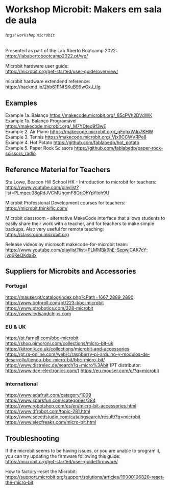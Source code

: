 
# Workshop Microbit: Makers em sala de aula

###### tags: `workshop` `microbit`

Presented as part of the Lab Aberto Bootcamp 2022:  
https://lababertobootcamp2022.pt/wp/  

Microbit hardware user guide:  
https://microbit.org/get-started/user-guide/overview/  

microbit hardware extendend reference:  
https://hackmd.io/2hb61PNfSKuB99wGxJ_tlg  


## Examples

Example 1a. Balanço https://makecode.microbit.org/_85cPVh2DVdWK  
Example 1b. Balanço Programável https://makecode.microbit.org/_M7YDted9f3wE  
Example 2. Air Piano https://makecode.microbit.org/_gFqhxWJp7KHW  
Example 3. Tennis https://makecode.microbit.org/_Vjx9CCWVRPe8  
Example 4. Hot Potato https://github.com/fablabedp/hot_potato  
Example 5. Paper Rock Scissors https://github.com/fablabedp/paper-rock-scissors_radio  


## Reference Material for Teachers

Stu Lowe, Beacon Hill School HK - Introduction to microbit for teachers:  
https://www.youtube.com/playlist?list=PLmqeu38gRdJVCMUhgmF8OrjOhYpYtoh9U

Microbit Professional Development courses for teachers:  
https://microbit.thinkific.com/

Microbit classroom - alternative MakeCode interface that allows students to easily share their work with a teacher, and for teachers to make simple backups.  Also very useful for remote teaching:  
https://classroom.microbit.org

Release videos by microsoft makecode-for-microbit team:  
https://www.youtube.com/playlist?list=PLMMBk9hE-SepwjCAK7cY-jvq6KeQKda8x


## Suppliers for Microbits and Accessories

### Portugal
https://mauser.pt/catalog/index.php?cPath=1667_2889_2890  
https://www.botnroll.com/pt/223-bbc-microbit  
https://www.ptrobotics.com/328-microbit  
https://www.ledsandchips.com  

### EU & UK
https://pt.farnell.com/bbc-microbit
https://shop.pimoroni.com/collections/micro-bit-uk  
https://kitronik.co.uk/collections/microbit-and-accessories  
https://pt.rs-online.com/web/c/raspberry-pi-arduino-y-modulos-de-desarrollo/tienda-bbc-micro-bit/bbc-micro-bit/  
https://www.distrelec.de/search?q=micro%3Abit  (PT distributor: https://www.dce-electronics.com/)
https://eu.mouser.com/c/?q=microbit  

### International
https://www.adafruit.com/category/1009  
https://www.sparkfun.com/categories/284  
https://www.robotshop.com/es/en/micro-bit-accessories.html  
https://www.dfrobot.com/topic-281.html  
https://www.seeedstudio.com/catalogsearch/result/?q=microbit  
https://www.elecfreaks.com/micro-bit.html  


## Troubleshooting

If the microbit seems to be having issues, or you are unable to program it, you can try updating the firmware following this guide: https://microbit.org/get-started/user-guide/firmware/  

How to factory-reset the Microbit: https://support.microbit.org/support/solutions/articles/19000106820-reset-the-micro-bit  
